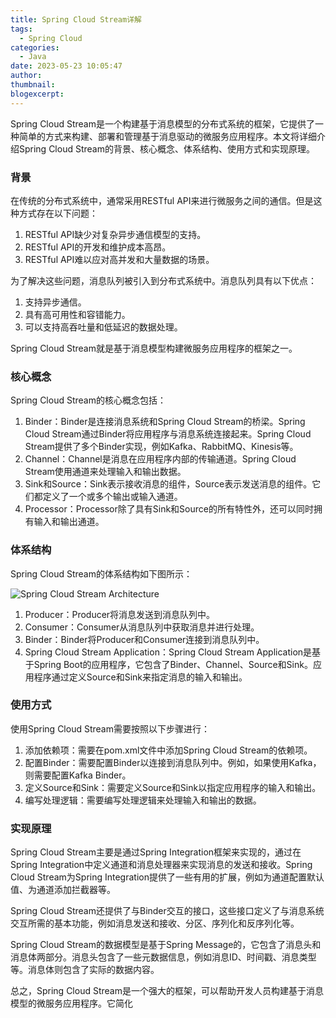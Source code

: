 ```yaml
---
title: Spring Cloud Stream详解
tags:
  - Spring Cloud
categories:
  - Java
date: 2023-05-23 10:05:47
author:
thumbnail:
blogexcerpt:
---
```

Spring Cloud Stream是一个构建基于消息模型的分布式系统的框架，它提供了一种简单的方式来构建、部署和管理基于消息驱动的微服务应用程序。本文将详细介绍Spring Cloud Stream的背景、核心概念、体系结构、使用方式和实现原理。

### 背景
在传统的分布式系统中，通常采用RESTful API来进行微服务之间的通信。但是这种方式存在以下问题：

1. RESTful API缺少对复杂异步通信模型的支持。
2. RESTful API的开发和维护成本高昂。
3. RESTful API难以应对高并发和大量数据的场景。

为了解决这些问题，消息队列被引入到分布式系统中。消息队列具有以下优点：

1. 支持异步通信。
2. 具有高可用性和容错能力。
3. 可以支持高吞吐量和低延迟的数据处理。

Spring Cloud Stream就是基于消息模型构建微服务应用程序的框架之一。

### 核心概念
Spring Cloud Stream的核心概念包括：

1. Binder：Binder是连接消息系统和Spring Cloud Stream的桥梁。Spring Cloud Stream通过Binder将应用程序与消息系统连接起来。Spring Cloud Stream提供了多个Binder实现，例如Kafka、RabbitMQ、Kinesis等。
2. Channel：Channel是消息在应用程序内部的传输通道。Spring Cloud Stream使用通道来处理输入和输出数据。
3. Sink和Source：Sink表示接收消息的组件，Source表示发送消息的组件。它们都定义了一个或多个输出或输入通道。
4. Processor：Processor除了具有Sink和Source的所有特性外，还可以同时拥有输入和输出通道。

### 体系结构
Spring Cloud Stream的体系结构如下图所示：

![Spring Cloud Stream Architecture](https://dzone.com/storage/temp/10539061-arch.png)

1. Producer：Producer将消息发送到消息队列中。
2. Consumer：Consumer从消息队列中获取消息并进行处理。
3. Binder：Binder将Producer和Consumer连接到消息队列中。
4. Spring Cloud Stream Application：Spring Cloud Stream Application是基于Spring Boot的应用程序，它包含了Binder、Channel、Source和Sink。应用程序通过定义Source和Sink来指定消息的输入和输出。

### 使用方式
使用Spring Cloud Stream需要按照以下步骤进行：

1. 添加依赖项：需要在pom.xml文件中添加Spring Cloud Stream的依赖项。
2. 配置Binder：需要配置Binder以连接到消息队列中。例如，如果使用Kafka，则需要配置Kafka Binder。
3. 定义Source和Sink：需要定义Source和Sink以指定应用程序的输入和输出。
4. 编写处理逻辑：需要编写处理逻辑来处理输入和输出的数据。

### 实现原理
Spring Cloud Stream主要是通过Spring Integration框架来实现的，通过在Spring Integration中定义通道和消息处理器来实现消息的发送和接收。Spring Cloud Stream为Spring Integration提供了一些有用的扩展，例如为通道配置默认值、为通道添加拦截器等。

Spring Cloud Stream还提供了与Binder交互的接口，这些接口定义了与消息系统交互所需的基本功能，例如消息发送和接收、分区、序列化和反序列化等。

Spring Cloud Stream的数据模型是基于Spring Message的，它包含了消息头和消息体两部分。消息头包含了一些元数据信息，例如消息ID、时间戳、消息类型等。消息体则包含了实际的数据内容。

总之，Spring Cloud Stream是一个强大的框架，可以帮助开发人员构建基于消息模型的微服务应用程序。它简化
